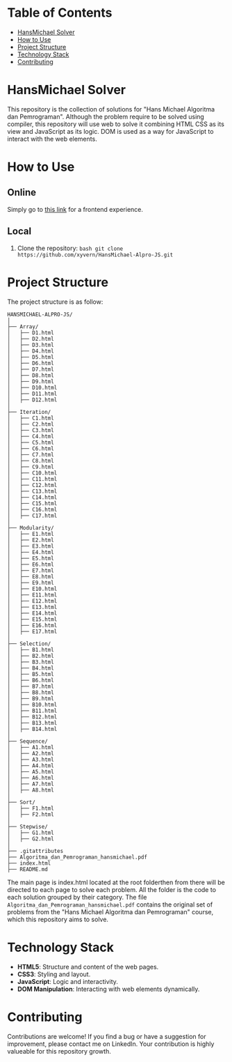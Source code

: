 # Table of Contents
- [HansMichael Solver](#hansmichael-solver)
- [How to Use](#how-to-use)
- [Project Structure](#project-structure)
- [Technology Stack](#technology-stack)
- [Contributing](#contributing)

# HansMichael Solver
 This repository is the collection of solutions for "Hans Michael Algoritma dan Pemrograman". Although the problem require to be solved using compiler, this repository will use web to solve it combining HTML CSS as its view and JavaScript as its logic. DOM is used as a way for JavaScript to interact with the web elements.

# How to Use
 ## Online
  Simply go to [this link](https://xyvern.github.io/HansMichael-Alpro-JS/) for a frontend experience.

 ## Local
  1. Clone the repository:
    ```
    bash
    git clone https://github.com/xyvern/HansMichael-Alpro-JS.git
    ```

# Project Structure
 The project structure is as follow:
```
HANSMICHAEL-ALPRO-JS/
│
├── Array/
│   ├── D1.html
│   ├── D2.html
│   ├── D3.html
│   ├── D4.html
│   ├── D5.html
│   ├── D6.html
│   ├── D7.html
│   ├── D8.html
│   ├── D9.html
│   ├── D10.html
│   ├── D11.html
│   ├── D12.html
│
├── Iteration/
│   ├── C1.html
│   ├── C2.html
│   ├── C3.html
│   ├── C4.html
│   ├── C5.html
│   ├── C6.html
│   ├── C7.html
│   ├── C8.html
│   ├── C9.html
│   ├── C10.html
│   ├── C11.html
│   ├── C12.html
│   ├── C13.html
│   ├── C14.html
│   ├── C15.html
│   ├── C16.html
│   ├── C17.html
│
├── Modularity/
│   ├── E1.html
│   ├── E2.html
│   ├── E3.html
│   ├── E4.html
│   ├── E5.html
│   ├── E6.html
│   ├── E7.html
│   ├── E8.html
│   ├── E9.html
│   ├── E10.html
│   ├── E11.html
│   ├── E12.html
│   ├── E13.html
│   ├── E14.html
│   ├── E15.html
│   ├── E16.html
│   ├── E17.html
│
├── Selection/
│   ├── B1.html
│   ├── B2.html
│   ├── B3.html
│   ├── B4.html
│   ├── B5.html
│   ├── B6.html
│   ├── B7.html
│   ├── B8.html
│   ├── B9.html
│   ├── B10.html
│   ├── B11.html
│   ├── B12.html
│   ├── B13.html
│   ├── B14.html
│
├── Sequence/
│   ├── A1.html
│   ├── A2.html
│   ├── A3.html
│   ├── A4.html
│   ├── A5.html
│   ├── A6.html
│   ├── A7.html
│   ├── A8.html
│
├── Sort/
│   ├── F1.html
│   ├── F2.html
│
├── Stepwise/
│   ├── G1.html
│   ├── G2.html
│
├── .gitattributes
├── Algoritma_dan_Pemrograman_hansmichael.pdf
├── index.html
├── README.md
```
The main page is index.html located at the root folderthen from there will be directed to each page to solve each problem. All the folder is the code to each solution grouped by their category. The file `Algoritma_dan_Pemrograman_hansmichael.pdf` contains the original set of problems from the "Hans Michael Algoritma dan Pemrograman" course, which this repository aims to solve.

# Technology Stack
- **HTML5**: Structure and content of the web pages.
- **CSS3**: Styling and layout.
- **JavaScript**: Logic and interactivity.
- **DOM Manipulation**: Interacting with web elements dynamically.

# Contributing
Contributions are welcome! If you find a bug or have a suggestion for improvement, please contact me on LinkedIn. Your contribution is highly valueable for this repository growth.